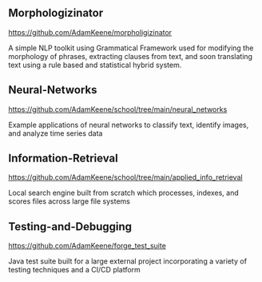 ## Morphologizinator

https://github.com/AdamKeene/morpholigizinator

A simple NLP toolkit using Grammatical Framework used for modifying the morphology of phrases, extracting clauses from text, and soon translating text using a rule based and statistical hybrid system.

## Neural-Networks

https://github.com/AdamKeene/school/tree/main/neural_networks

Example applications of neural networks to classify text, identify images, and analyze time series data

## Information-Retrieval

https://github.com/AdamKeene/school/tree/main/applied_info_retrieval

Local search engine built from scratch which processes, indexes, and scores files across large file systems

## Testing-and-Debugging

https://github.com/AdamKeene/forge_test_suite

Java test suite built for a large external project incorporating a variety of testing techniques and a CI/CD platform
